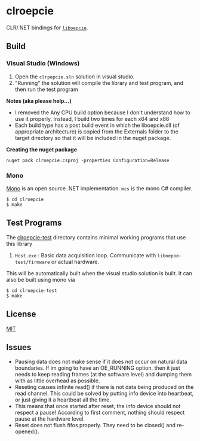 # clroepcie 
CLR/.NET bindings for [`liboepcie`](../liboepcie/README.md).

## Build

### Visual Studio (Windows)
1. Open the `clrpepcie.sln` solution in visual studio. 
2. "Running" the solution will compile the library and test program, and then
   run the test program

__Notes (aka please help...)__

- I removed the Any CPU build option because I don't understand how to use it
  properly. Instead, I build two times for each x64 and x86
- Each build type has a post build event in which the liboepcie.dll (of
  appropriate architecture) is copied from the Externals folder to the target
  directory so that it will be included in the nuget package.

__Creating the nuget package__
```
nuget pack clroepcie.csproj -properties Configuration=Release
```

### Mono
[Mono](https://github.com/mono/mono) is an open source .NET implementation.
`mcs` is the mono C# compiler.

```
$ cd clroepcie
$ make
```

## Test Programs
The [clroepcie-test](clroepcie-test) directory contains minimal working
programs that use this library

1. `Host.exe` : Basic data acquisition loop. Communicate with
   `liboepoe-test/firmware` or actual hardware.

This will be automatically built when the visual studio solution is built. It
can also be built using mono via

```
$ cd clroepcie-test
$ make
```

## License
[MIT](https://en.wikipedia.org/wiki/MIT_License)

## Issues
- Pausing data does not make sense if it does not occur on natural data boundaries. If im going to have an OE_RUNNING option, then it just needs to keep reading frames (at the software level) and dumping them with as little overhead as possible.
- Reseting causes infinite read() if there is not data being produced on the read channel. This could be solved by putting info device into heartbeat, or just giving it a heartbeat all the time.
- This means that once started after reset, the info device should not respect a pause! According to first comment, nothing should respect pause at the hardware level.
- Reset does not flush fifos properly. They need to be closed() and re-opened().
